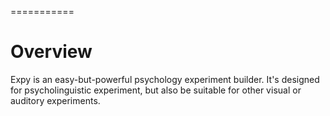 ===========
# Overview

Expy is an easy-but-powerful psychology experiment builder. It's designed for psycholinguistic experiment, but also be suitable for other visual or auditory experiments.
